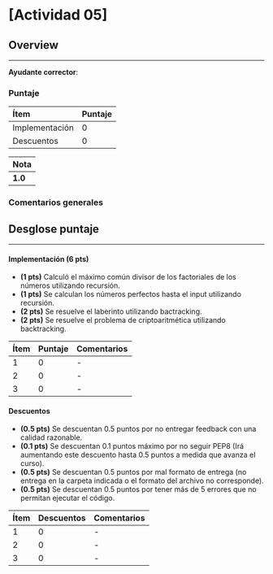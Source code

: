 # [Actividad 05]

## Overview
----------

**Ayudante corrector**: 

### Puntaje
| Ítem | Puntaje |
|:--------|:--------|
| Implementación | 0 |
| Descuentos | 0 |


| Nota |
|:-----|
| **1.0** |
	
### Comentarios generales



## Desglose puntaje
----------


#### Implementación **(6 pts)**

* **(1 pts)** Calculó el máximo común divisor de los factoriales de los números utilizando recursión. 
* **(1 pts)** Se calculan los números perfectos hasta el input utilizando recursión. 
* **(2 pts)** Se resuelve el laberinto utilizando bactracking.
* **(2 pts)** Se resuelve el problema de criptoaritmética utilizando backtracking. 

| Ítem | Puntaje | Comentarios |
|:--------|:--------|:--------|
| 1 | 0 | - |
| 2 | 0 | - |
| 3 | 0 | - |




#### Descuentos

* **(0.5 pts)** Se descuentan 0.5 puntos por no entregar feedback con una calidad razonable.
* **(0.1 pts)** Se descuentan 0.1 puntos máximo por no seguir PEP8 (Irá aumentando este descuento hasta 0.5 puntos a medida que avanza el curso).
* **(0.5 pts)** Se descuentan 0.5 puntos por mal formato de entrega (no entrega en la carpeta indicada o el formato del archivo no corresponde).
* **(0.5 pts)** Se descuentan 0.5 puntos por tener más de 5 errores que no permitan ejecutar el código.


| Ítem | Descuentos| Comentarios |
|:--------|:--------|:--------|
| 1 | 0 | - |
| 2 | 0 | - |
| 3 | 0 | - |
